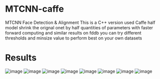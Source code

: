 # MTCNN-caffe
MTCNN Face Detection &amp; Alignment
This is a C++ version used Caffe
half model shrink the orignal onet by half quantities of parameters with faster forward computing and similar results on fddb
you can try different thresholds and minsize value to  perform best on your own datasets
# Results
![image](https://github.com/blankWorld/MTCNN-caffe/raw/master/img/mtcnn-fddb.jpg)
![image](https://github.com/blankWorld/MTCNN-caffe/raw/master/img/_res_0_Parade_marchingband_1_364.jpg)
![image](https://github.com/blankWorld/MTCNN-caffe/raw/master/img/_res_0_Parade_marchingband_1_408.jpg)
![image](https://github.com/blankWorld/MTCNN-caffe/raw/master/img/_res_img_78.jpg)
![image](https://github.com/blankWorld/MTCNN-caffe/raw/master/img/_res_img_534.jpg)
![image](https://github.com/blankWorld/MTCNN-caffe/raw/master/img/_res_img_561.jpg)
![image](https://github.com/blankWorld/MTCNN-caffe/raw/master/img/_res_img_591.jpg)
![image](https://github.com/blankWorld/MTCNN-caffe/raw/master/img/_res_img_769.jpg)

